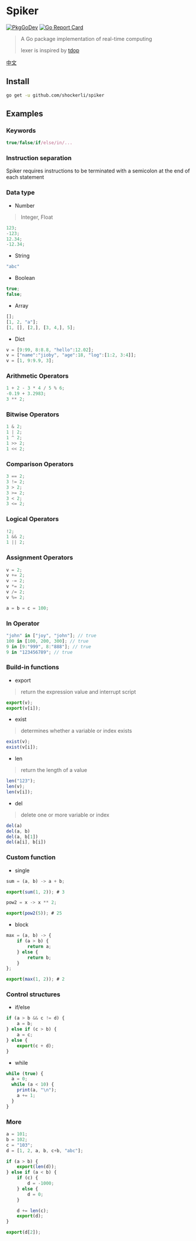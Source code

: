 # Spiker
[![PkgGoDev](https://pkg.go.dev/badge/github.com/shockerli/spiker)](https://pkg.go.dev/github.com/shockerli/spiker) [![Go Report Card](https://goreportcard.com/badge/github.com/shockerli/spiker)](https://goreportcard.com/report/github.com/shockerli/spiker)
> A Go package implementation of real-time computing
>
> lexer is inspired by [tdop](https://github.com/cristiandima/tdop)

[中文](README_ZH.md)

## Install
```sh
go get -u github.com/shockerli/spiker
```

## Examples

### Keywords
```js
true/false/if/else/in/...
```

### Instruction separation
Spiker requires instructions to be terminated with a semicolon at the end of each statement

### Data type
- Number
> Integer, Float
```js
123;
-123;
12.34;
-12.34;
```

- String
```js
"abc"
```

- Boolean
```js
true;
false;
```

- Array
```js
[];
[1, 2, "a"];
[1, [], [2,], [3, 4,], 5];
```

- Dict
```js
v = [9:99, 8:8.8, "hello":12.02];
v = ["name":"jioby", "age":18, "log":[1:2, 3:4]];
v = [1, 9:9.9, 3];
```

### Arithmetic Operators
```js
1 + 2 - 3 * 4 / 5 % 6;
-0.19 + 3.2983;
3 ** 2;
```

### Bitwise Operators
```js
1 & 2;
1 | 2;
1 ^ 2;
1 >> 2;
1 << 2;
```

### Comparison Operators
```js
3 == 2;
3 != 2;
3 > 2;
3 >= 2;
3 < 2;
3 <= 2;
```

### Logical Operators
```js
!2;
1 && 2;
1 || 2;
```

### Assignment Operators
```js
v = 2;
v += 2;
v -= 2;
v *= 2;
v /= 2;
v %= 2;

a = b = c = 100;
```

### In Operator
```js
"john" in ["joy", "john"]; // true
100 in [100, 200, 300]; // true
9 in [9:"999", 8:"888"]; // true
9 in "123456789"; // true
```

### Build-in functions
- export
> return the expression value and interrupt script
```js
export(v);
export(v[i]);
```

- exist
> determines whether a variable or index exists
```js
exist(v);
exist(v[i]);
```

- len
> return the length of a value
```js
len("123");
len(v);
len(v[i]);
```

- del
> delete one or more variable or index
```js
del(a)
del(a, b)
del(a, b[1])
del(a[i], b[i])
```

### Custom function
- single

```js
sum = (a, b) -> a + b;

export(sum(1, 2)); # 3
```

```js
pow2 = x -> x ** 2;

export(pow2(5)); # 25
```

- block

```js
max = (a, b) -> {
    if (a > b) {
        return a;
    } else {
        return b;
    }
};

export(max(1, 2)); # 2
```

### Control structures

- if/else

```js
if (a > b && c != d) {
    a = b;
} else if (c > b) {
    a = c;
} else {
    export(c + d);
}
```

- while

```js
while (true) {
  a = 0;
  while (a < 10) {
    print(a, "\n");
    a += 1;
  }
}
```


### More
```js
a = 101;
b = 102;
c = "103";
d = [1, 2, a, b, c+b, "abc"];

if (a > b) {
    export(len(d));
} else if (a < b) {
    if (c) {
        d = -1000;
    } else {
        d = 0;
    }

    d += len(c);
    export(d);
}

export(d[2]);
```
